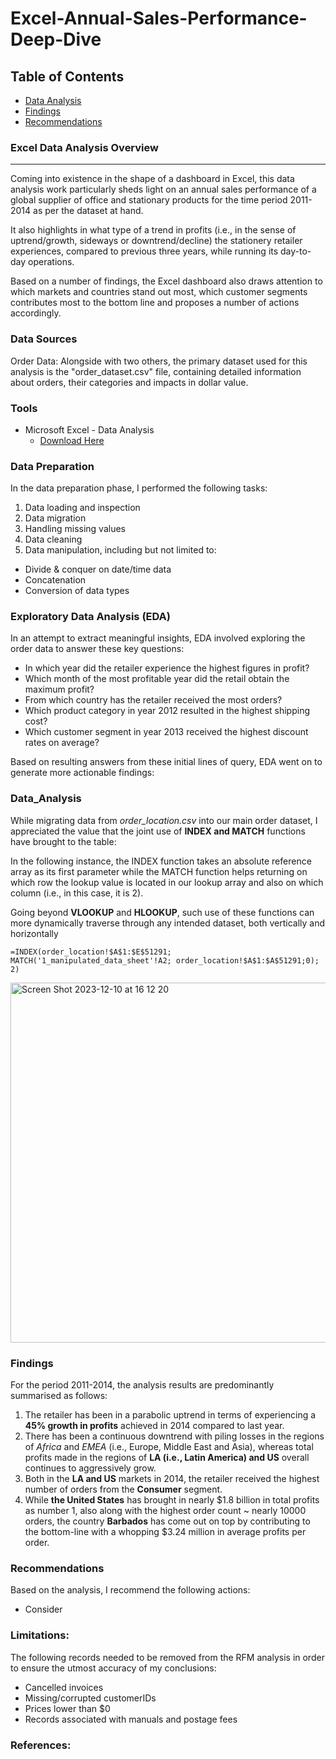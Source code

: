 # Excel-Annual-Sales-Performance-Deep-Dive

## Table of Contents

- [Data Analysis](#data_analysis)
- [Findings](#findings)
- [Recommendations](#recommendations)


### Excel Data Analysis Overview
---
Coming into existence in the shape of a dashboard in Excel, this data analysis work particularly sheds light on an annual sales performance of a global supplier of office and stationary products for the time period 2011-2014 as per the dataset at hand.

It also highlights in what type of a trend in profits (i.e., in the sense of uptrend/growth, sideways or downtrend/decline) the stationery retailer experiences, compared to previous three years, while running its day-to-day operations.

Based on a number of findings, the Excel dashboard also draws attention to which markets and countries stand out most, which customer segments contributes most to the bottom line and proposes a number of actions accordingly. 

### Data Sources

Order Data: Alongside with two others, the primary dataset used for this analysis is the "order_dataset.csv" file, containing detailed information about orders, their categories and impacts in dollar value.

### Tools

- Microsoft Excel - Data Analysis
  - [Download Here](https://www.microsoft.com/en-us/microsoft-365/excel)

### Data Preparation

In the data preparation phase, I performed the following tasks:

1. Data loading and inspection
2. Data migration
3. Handling missing values
4. Data cleaning
5. Data manipulation, including but not limited to:
- Divide & conquer on date/time data
- Concatenation
- Conversion of data types
   
### Exploratory Data Analysis (EDA)

In an attempt to extract meaningful insights, EDA involved exploring the order data to answer these key questions:

- In which year did the retailer experience the highest figures in profit?
- Which month of the most profitable year did the retail obtain the maximum profit?
- From which country has the retailer received the most orders?
- Which product category in year 2012 resulted in the highest shipping cost?
- Which customer segment in year 2013 received the highest discount rates on average?

Based on resulting answers from these initial lines of query, EDA went on to generate more actionable findings:

### Data_Analysis

While migrating data from *order_location.csv* into our main order dataset, I appreciated the value that the joint use of **INDEX and MATCH** functions have brought to the table:

In the following instance, the INDEX function takes an absolute reference array as its first parameter while the MATCH function helps returning on which row the lookup value is located in our lookup array and also on which column (i.e., in this case, it is 2).

Going beyond **VLOOKUP** and **HLOOKUP**, such use of these functions can more dynamically traverse through any intended dataset, both vertically and horizontally

```excel
=INDEX(order_location!$A$1:$E$51291; MATCH('1_manipulated_data_sheet'!A2; order_location!$A$1:$A$51291;0); 2)
```
<img width="576" alt="Screen Shot 2023-12-10 at 16 12 20" src="https://github.com/OzzyGoylusun/Excel-Annual-Sales-Performance-Deep-Dive/assets/152992554/2813f228-03bf-4c31-83d4-c19ac491d21b">


### Findings

For the period 2011-2014, the analysis results are predominantly summarised as follows:

1. The retailer has been in a parabolic uptrend in terms of experiencing a **45% growth in profits** achieved in 2014 compared to last year.
2. There has been a continuous downtrend with piling losses in the regions of *Africa* and *EMEA* (i.e., Europe, Middle East and Asia), whereas total profits made in the regions of **LA (i.e., Latin America) and US** overall continues to aggressively grow.
3. Both in the **LA and US** markets in 2014, the retailer received the highest number of orders from the **Consumer** segment.
4. While **the United States** has brought in nearly $1.8 billion in total profits as number 1, also along with the highest order count ~ nearly 10000 orders, the country **Barbados** has come out on top by contributing to the bottom-line with a whopping $3.24 million in average profits per order.


### Recommendations

Based on the analysis, I recommend the following actions:

- Consider

### Limitations: 

The following records needed to be removed from the RFM analysis in order to ensure the utmost accuracy of my conclusions:

- Cancelled invoices
- Missing/corrupted customerIDs
- Prices lower than $0
- Records associated with manuals and postage fees


### References:

